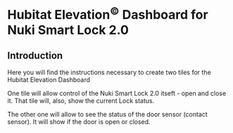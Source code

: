 # Hubitat Elevation<sup>&copy;</sup> Dashboard for Nuki Smart Lock 2.0
## Introduction

Here you will find the instructions necessary to create two tiles for the Hubitat Elevation Dashboard

One tile will allow control of the Nuki Smart Lock 2.0 itseft - open and close it. That tile will, also, show the current Lock status.

The other one will allow to see the status of the door sensor (contact sensor). It will show if the door is open or closed.


